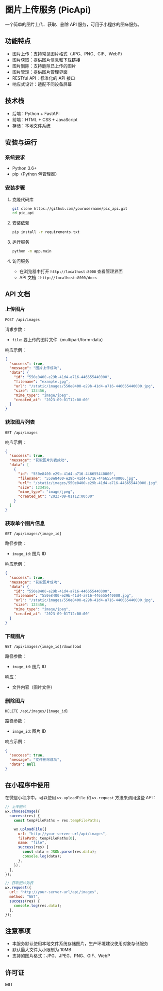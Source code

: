 # 图片上传服务 (PicApi)

一个简单的图片上传、获取、删除 API 服务，可用于小程序的图床服务。

## 功能特点

- 图片上传：支持常见图片格式（JPG、PNG、GIF、WebP）
- 图片获取：提供图片信息和下载链接
- 图片删除：支持删除已上传的图片
- 图片管理：提供图片管理界面
- RESTful API：标准化的 API 接口
- 响应式设计：适配不同设备屏幕

## 技术栈

- 后端：Python + FastAPI
- 前端：HTML + CSS + JavaScript
- 存储：本地文件系统

## 安装与运行

### 系统要求

- Python 3.6+
- pip（Python 包管理器）

### 安装步骤

1. 克隆代码库

   ```bash
   git clone https://github.com/yourusername/pic_api.git
   cd pic_api
   ```

2. 安装依赖

   ```bash
   pip install -r requirements.txt
   ```

3. 运行服务

   ```bash
   python -m app.main
   ```

4. 访问服务
   - 在浏览器中打开 `http://localhost:8000` 查看管理界面
   - API 文档：`http://localhost:8000/docs`

## API 文档

### 上传图片

```
POST /api/images
```

请求参数：

- `file`: 要上传的图片文件（multipart/form-data）

响应示例：

```json
{
  "success": true,
  "message": "图片上传成功",
  "data": {
    "id": "550e8400-e29b-41d4-a716-446655440000",
    "filename": "example.jpg",
    "url": "/static/images/550e8400-e29b-41d4-a716-446655440000.jpg",
    "size": 123456,
    "mime_type": "image/jpeg",
    "created_at": "2023-09-01T12:00:00"
  }
}
```

### 获取图片列表

```
GET /api/images
```

响应示例：

```json
{
  "success": true,
  "message": "获取图片列表成功",
  "data": [
    {
      "id": "550e8400-e29b-41d4-a716-446655440000",
      "filename": "550e8400-e29b-41d4-a716-446655440000.jpg",
      "url": "/static/images/550e8400-e29b-41d4-a716-446655440000.jpg",
      "size": 123456,
      "mime_type": "image/jpeg",
      "created_at": "2023-09-01T12:00:00"
    }
  ]
}
```

### 获取单个图片信息

```
GET /api/images/{image_id}
```

路径参数：

- `image_id`: 图片 ID

响应示例：

```json
{
  "success": true,
  "message": "获取图片成功",
  "data": {
    "id": "550e8400-e29b-41d4-a716-446655440000",
    "filename": "550e8400-e29b-41d4-a716-446655440000.jpg",
    "url": "/static/images/550e8400-e29b-41d4-a716-446655440000.jpg",
    "size": 123456,
    "mime_type": "image/jpeg",
    "created_at": "2023-09-01T12:00:00"
  }
}
```

### 下载图片

```
GET /api/images/{image_id}/download
```

路径参数：

- `image_id`: 图片 ID

响应：

- 文件内容（图片文件）

### 删除图片

```
DELETE /api/images/{image_id}
```

路径参数：

- `image_id`: 图片 ID

响应示例：

```json
{
  "success": true,
  "message": "文件删除成功",
  "data": null
}
```

## 在小程序中使用

在微信小程序中，可以使用 `wx.uploadFile` 和 `wx.request` 方法来调用这些 API：

```javascript
// 上传图片
wx.chooseImage({
  success(res) {
    const tempFilePaths = res.tempFilePaths;

    wx.uploadFile({
      url: "http://your-server-url/api/images",
      filePath: tempFilePaths[0],
      name: "file",
      success(res) {
        const data = JSON.parse(res.data);
        console.log(data);
      },
    });
  },
});

// 获取图片列表
wx.request({
  url: "http://your-server-url/api/images",
  method: "GET",
  success(res) {
    console.log(res.data);
  },
});
```

## 注意事项

- 本服务默认使用本地文件系统存储图片，生产环境建议使用对象存储服务
- 默认最大文件大小限制为 10MB
- 支持的图片格式：JPG、JPEG、PNG、GIF、WebP

## 许可证

MIT
